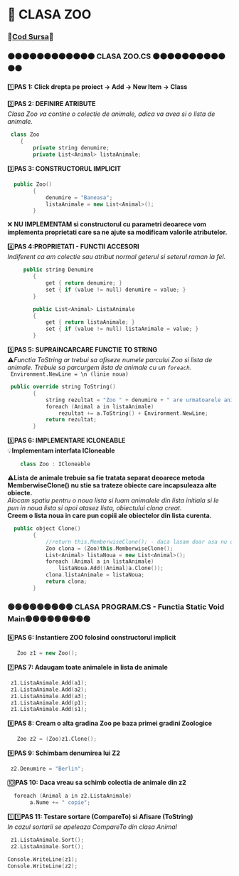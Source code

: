 # 🎯 CLASA ZOO </br>
### 🔮[Cod Sursa](https://github.com/Adriana-Giol/Programare-Aplicatii-Windows/blob/main/1.%20Laborator/2.%20Seminar%202/%5BClean%5DCiurea_Seminar2_1046/Pantera.cs)🔮
### 🟠🟠🟠🟠🟠🟠🟠🟠🟠🟠🟠🟠 CLASA ZOO.CS 🟠🟠🟠🟠🟠🟠🟠🟠🟠🟠🟠🟠
1️⃣**PAS 1: Click drepta pe proiect -> Add -> New Item -> Class**</br>

2️⃣**PAS 2: DEFINIRE ATRIBUTE**</br>
*Clasa Zoo va contine o colectie de animale, adica va avea si o lista de animale.*</br>
```cpp
 class Zoo
    {
        private string denumire;
        private List<Animal> listaAnimale;

```

3️⃣**PAS 3: CONSTRUCTORUL IMPLICIT**</br>
```cpp
  public Zoo()
        {
            denumire = "Baneasa";
            listaAnimale = new List<Animal>();
        }
```
❌ **NU IMPLEMENTAM si constructorul cu parametri deoarece vom implementa proprietati care sa ne ajute sa modificam valorile atributelor.**</br>

4️⃣**PAS 4:PROPRIETATI - FUNCTII ACCESORI**</br>
*Indiferent ca am colectie sau atribut normal geterul si seterul raman la fel.*</br>
```cpp
     public string Denumire
        {
            get { return denumire; }
            set { if (value != null) denumire = value; }
        }

        public List<Animal> ListaAnimale
        {
            get { return listaAnimale; }
            set { if (value != null) listaAnimale = value; }
        }
```

5️⃣**PAS 5: SUPRAINCARCARE FUNCTIE TO STRING**</br>
⚠️*Functia ToString ar trebui sa afiseze numele parcului Zoo si lista de animale. Trebuie sa parcurgem lista de animale cu un `foreach`.*</br>
` Environment.NewLine = \n (linie noua)`

```cpp
 public override string ToString()
        {
            string rezultat = "Zoo " + denumire + " are urmatoarele animale: " + Environment.NewLine;
            foreach (Animal a in listaAnimale)
                rezultat += a.ToString() + Environment.NewLine;
            return rezultat;
        }
```

5️⃣**PAS 6: IMPLEMENTARE ICLONEABLE**</br>
💡**Implementam interfata ICloneable**</br>
```cpp
    class Zoo : ICloneable
```
⚠️**Lista de animale trebuie sa fie tratata separat deoarece metoda MemberwiseClone() nu stie sa trateze obiecte care incapsuleaza alte obiecte.**</br>
*Alocam spatiu pentru o noua lista si luam animalele din lista initiala si le pun in noua lista si apoi atasez lista, obiectului clona creat.*</br>
**Creem o lista noua in care pun copiii ale obiectelor din lista curenta.**</br>
```cpp
  public object Clone()
        {
            //return this.MemberwiseClone(); - daca lasam doar asa nu o sa stie sa copieze lista de animale
            Zoo clona = (Zoo)this.MemberwiseClone();
            List<Animal> listaNoua = new List<Animal>();
            foreach (Animal a in listaAnimale)
                listaNoua.Add((Animal)a.Clone());
            clona.listaAnimale = listaNoua;
            return clona;
        }
```
### 🟢🟢🟢🟢🟢🟢🟢🟢🟢 CLASA PROGRAM.CS - Functia Static Void Main🟢🟢🟢🟢🟢🟢🟢🟢🟢
6️⃣**PAS 6: Instantiere ZOO folosind constructorul implicit**</br>
```cpp
   Zoo z1 = new Zoo();
```
7️⃣**PAS 7: Adaugam toate animalele in lista de animale**</br>
```cpp
 z1.ListaAnimale.Add(a1);
 z1.ListaAnimale.Add(a2);
 z1.ListaAnimale.Add(a3);
 z1.ListaAnimale.Add(p1);
 z1.ListaAnimale.Add(s1);
```
8️⃣**PAS 8: Cream o alta gradina Zoo pe baza primei gradini Zoologice**</br>
```cpp
   Zoo z2 = (Zoo)z1.Clone();
```
9️⃣**PAS 9: Schimbam denumirea lui Z2**</br>
```cpp
 z2.Denumire = "Berlin";
 ```
🔟**PAS 10: Daca vreau sa schimb colectia de animale din z2**</br>
```cpp
  foreach (Animal a in z2.ListaAnimale)
       a.Nume += " copie";
```

1️⃣1️⃣**PAS 11: Testare sortare (CompareTo) si Afisare (ToString)**</br>
*In cazul sortarii se apeleaza CompareTo din clasa Animal*</br>
```cpp
 z1.ListaAnimale.Sort();
 z2.ListaAnimale.Sort();
 
Console.WriteLine(z1);
Console.WriteLine(z2);
```


